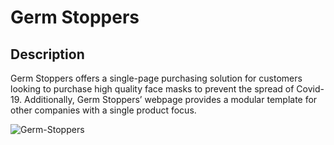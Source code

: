 # Germ Stoppers

## Description

Germ Stoppers offers a single-page purchasing solution for customers looking to purchase high quality face masks to prevent the spread of Covid-19. Additionally, Germ Stoppers’ webpage provides a modular template for other companies with a single product focus.

![Germ-Stoppers](https://user-images.githubusercontent.com/68674610/93415178-c76eec00-f857-11ea-9c33-00ad2f2409a7.png)